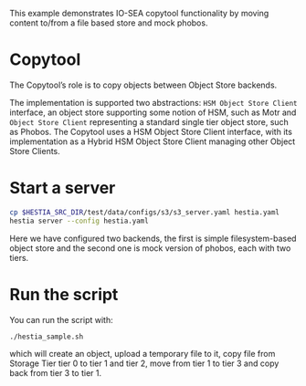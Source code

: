 This example demonstrates IO-SEA copytool functionality by moving content to/from a file based store and mock phobos.

# Copytool

The Copytool’s role is to copy objects between Object Store backends. 

The implementation is supported two abstractions: `HSM Object Store Client` interface, an object store supporting some notion of HSM, such as Motr and `Object Store Client` representing a standard single tier object store, such as Phobos.
The Copytool uses a HSM Object Store Client interface, with its implementation as a
Hybrid HSM Object Store Client managing other Object Store Clients.

# Start a server

```sh
cp $HESTIA_SRC_DIR/test/data/configs/s3/s3_server.yaml hestia.yaml
hestia server --config hestia.yaml
```
Here we have configured two backends, the first is simple filesystem-based object store and the second one is mock version of phobos, each with two tiers. 

# Run the script

You can run the script with:

```sh
./hestia_sample.sh
```
which will create an object, upload a temporary file to it, copy file from Storage Tier tier 0 to tier 1 and tier 2, move from tier 1 to tier 3 and  copy back from tier 3 to tier 1.
